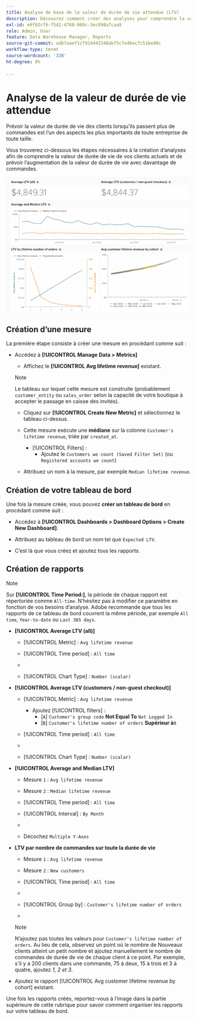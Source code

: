 ```yaml
---
title: Analyse de base de la valeur de durée de vie attendue (LTV)
description: Découvrez comment créer des analyses pour comprendre la valeur de durée de vie de vos clients actuels et comment la valeur de durée de vie augmente avec plus de commandes.
exl-id: e6f02cf6-f542-4768-969c-3ec998a7caa9
role: Admin, User
feature: Data Warehouse Manager, Reports
source-git-commit: adb7aaef1cf914d43348abf5c7e4bec7c51bed0c
workflow-type: tm+mt
source-wordcount: '338'
ht-degree: 0%

---
```


# Analyse de la valeur de durée de vie attendue

Prévoir la valeur de durée de vie des clients lorsqu’ils passent plus de commandes est l’un des aspects les plus importants de toute entreprise de toute taille.

Vous trouverez ci-dessous les étapes nécessaires à la création d’analyses afin de comprendre la valeur de durée de vie de vos clients actuels et de prévoir l’augmentation de la valeur de durée de vie avec davantage de commandes.

![valeur de durée de vie attendue](../../assets/expected_ltv_720.png)

## Création d’une mesure

La première étape consiste à créer une mesure en procédant comme suit :
* Accédez à **[!UICONTROL Manage Data > Metrics]**
   * Affichez le **[!UICONTROL Avg lifetime revenue]** existant.

  >[!NOTE]
  >
  >Le tableau sur lequel cette mesure est construite (probablement `customer_entity` ou `sales_order` selon la capacité de votre boutique à accepter le passage en caisse des invités).

   * Cliquez sur **[!UICONTROL Create New Metric]** et sélectionnez le tableau ci-dessus.
   * Cette mesure exécute une **médiane** sur la colonne `Customer's lifetime revenue`, triée par `created_at`.
      * [!UICONTROL Filters] :
         * Ajoutez le `Customers we count (Saved Filter Set)` (ou `Registered accounts we count`)

   * Attribuez un nom à la mesure, par exemple `Median lifetime revenue`.

## Création de votre tableau de bord

Une fois la mesure créée, vous pouvez **créer un tableau de bord** en procédant comme suit :
* Accédez à **[!UICONTROL Dashboards > Dashboard Options > Create New Dashboard]**.
* Attribuez au tableau de bord un nom tel que `Expected LTV`.

* C’est là que vous créez et ajoutez tous les rapports.

## Création de rapports

>[!NOTE]
>
>Sur **[!UICONTROL Time Period:]**, la période de chaque rapport est répertoriée comme `All-time`. N’hésitez pas à modifier ce paramètre en fonction de vos besoins d’analyse. Adobe recommande que tous les rapports de ce tableau de bord couvrent la même période, par exemple `All time`, `Year-to-date` ou `Last 365 days`.

* **[!UICONTROL Average LTV (all)]**
   * [!UICONTROL Metric] : `Avg lifetime revenue`
   * [!UICONTROL Time period] : `All time`
   * &#x200B;

     [!UICONTROL Intervalle]: `None`
   * [!UICONTROL Chart Type] : `Number (scalar)`

* **[!UICONTROL Average LTV (customers / non-guest checkout)]**
   * [!UICONTROL Metric] : `Avg lifetime revenue`
      * Ajoutez [!UICONTROL filters] :
         * [`A`] `Customer's group code` **Not Equal To** `Not Logged In`
         * [`B`] `Customer's lifetime number of orders` **Supérieur à**`0`

   * [!UICONTROL Time period] : `All time`
   * &#x200B;

     [!UICONTROL Intervalle]: `None`
   * [!UICONTROL Chart Type] : `Number (scalar)`

* **[!UICONTROL Average and Median LTV]**
   * Mesure `1` : `Avg lifetime revenue`
   * Mesure `2` : `Median lifetime revenue`
   * [!UICONTROL Time period] : `All time`
   * [!UICONTROL Interval] : `By Month`
   * &#x200B;

     [!UICONTROL Type de graphique]: `Line`
   * Décochez `Multiple Y-Axes`

* **LTV par nombre de commandes sur toute la durée de vie**
   * Mesure `1` : `Avg lifetime revenue`
   * Mesure `2` : `New customers`
   * [!UICONTROL Time period] : `All time`
   * &#x200B;

     [!UICONTROL Intervalle]: `None`
   * [!UICONTROL Group by] : `Customer's lifetime number of orders`
   * &#x200B;

     [!UICONTROL Type de graphique]: `Line`

  >[!NOTE]
  >
  >N’ajoutez pas toutes les valeurs pour `Customer's lifetime number of orders`. Au lieu de cela, observez un point où le nombre de Nouveaux clients atteint un petit nombre et ajoutez manuellement le nombre de commandes de durée de vie de chaque client à ce point. Par exemple, s&#39;il y a 200 clients dans une commande, 75 à deux, 15 à trois et 3 à quatre, ajoutez *1, 2 et 3*.

* Ajoutez le rapport [!UICONTROL Avg customer lifetime revenue by cohort] existant.

Une fois les rapports créés, reportez-vous à l’image dans la partie supérieure de cette rubrique pour savoir comment organiser les rapports sur votre tableau de bord.
